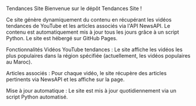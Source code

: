 Tendances Site
Bienvenue sur le dépôt Tendances Site !

Ce site génère dynamiquement du contenu en récupérant les vidéos tendances de YouTube et les articles associés via l'API NewsAPI. Le contenu est automatiquement mis à jour tous les jours grâce à un script Python. Le site est hébergé sur GitHub Pages.

Fonctionnalités
Vidéos YouTube tendances : Le site affiche les vidéos les plus populaires dans la région spécifiée (actuellement, les vidéos populaires au Maroc).

Articles associés : Pour chaque vidéo, le site récupère des articles pertinents via NewsAPI et les affiche sur la page.

Mise à jour automatique : Le site est mis à jour quotidiennement via un script Python automatisé.
